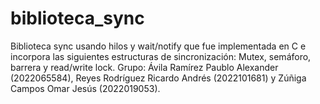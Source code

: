 # biblioteca_sync
Biblioteca sync usando hilos y wait/notify que fue implementada en C e incorpora las siguientes estructuras de sincronización: Mutex, semáforo, barrera y read/write lock. Grupo: Ávila Ramírez Paublo Alexander (2022065584), Reyes Rodríguez Ricardo Andrés (2022101681) y Zúñiga Campos Omar Jesús (2022019053).
